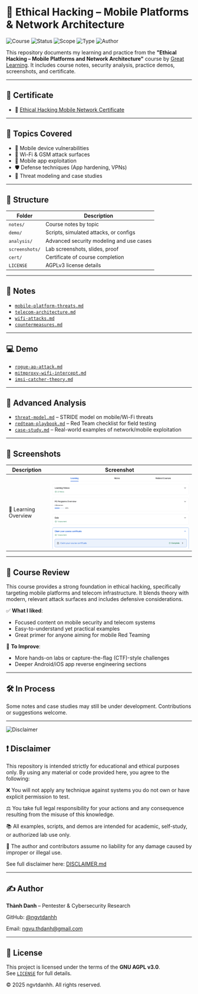 # 📱 Ethical Hacking – Mobile Platforms & Network Architecture

![Course](https://img.shields.io/badge/GreatLearning-Certified-brightgreen?style=flat-square&logo=academia)
![Status](https://img.shields.io/badge/Status-Completed-blue?style=flat-square&logo=verizon)
![Scope](https://img.shields.io/badge/Focus-Mobile%20&%20Telecom-red?style=flat-square&logo=signal)
![Type](https://img.shields.io/badge/Type-Self--Study-orange?style=flat-square&logo=openaccess)
![Author](https://img.shields.io/badge/Maintainer-Thành%20Danh-blueviolet?style=flat-square&logo=github)


This repository documents my learning and practice from the **"Ethical Hacking – Mobile Platforms and Network Architecture"** course by [Great Learning](https://www.mygreatlearning.com/). It includes course notes, security analysis, practice demos, screenshots, and certificate.

---

## 📜 Certificate

-  🧠 [Ethical Hacking Mobile Network Certificate](./cert/certificate-ethical-hacking-learning.pdf)

---

## 📒 Topics Covered

- 📱 Mobile device vulnerabilities
- 📶 Wi-Fi & GSM attack surfaces
- 🧪 Mobile app exploitation
- 🛡️ Defense techniques (App hardening, VPNs)
- 🧠 Threat modeling and case studies

---

## 📂 Structure

| Folder | Description |
|--------|-------------|
| `notes/` | Course notes by topic |
| `demo/` | Scripts, simulated attacks, or configs |
| `analysis/` | Advanced security modeling and use cases |
| `screenshots/` | Lab screenshots, slides, proof |
| `cert/` | Certificate of course completion |
| `LICENSE` | AGPLv3 license details |

---

## 📘 Notes

- [`mobile-platform-threats.md`](./notes/mobile-platform-threats.md)
- [`telecom-architecture.md`](./notes/telecom-architecture.md)
- [`wifi-attacks.md`](./notes/wifi-attacks.md)
- [`countermeasures.md`](./notes/countermeasures.md)

---

## 💻 Demo

- [`rogue-ap-attack.md`](./demo/rogue-ap-attack.md)
- [`mitmproxy-wifi-intercept.md`](./demo/mitmproxy-wifi-intercept.md)
- [`imsi-catcher-theory.md`](./demo/imsi-catcher-theory.md)

---

## 🔎 Advanced Analysis

- [`threat-model.md`](./analysis/threat-model.md) – STRIDE model on mobile/Wi-Fi threats
- [`redteam-playbook.md`](./analysis/redteam-playbook.md) – Red Team checklist for field testing
- [`case-study.md`](./analysis/case-study.md) – Real-world examples of network/mobile exploitation

---

## 📸 Screenshots

| Description | Screenshot |
|-------------|------------|
| 📜 Learning Overview | ![](./screenshots/certificate-ethical-hacking-learning.png) |

---

## 📝 Course Review

This course provides a strong foundation in ethical hacking, specifically targeting mobile platforms and telecom infrastructure. It blends theory with modern, relevant attack surfaces and includes defensive considerations.

✅ **What I liked**:
- Focused content on mobile security and telecom systems
- Easy-to-understand yet practical examples
- Great primer for anyone aiming for mobile Red Teaming

📌 **To Improve**:
- More hands-on labs or capture-the-flag (CTF)-style challenges
- Deeper Android/iOS app reverse engineering sections

---

## 🛠️ In Process

Some notes and case studies may still be under development. Contributions or suggestions welcome.

---

![Disclaimer](https://img.shields.io/badge/Use%20Responsibly-Ethical%20Hacking-orange?style=flat-square&logo=hackthebox)

## ❗ Disclaimer

This repository is intended strictly for educational and ethical purposes only.
By using any material or code provided here, you agree to the following:

❌ You will not apply any technique against systems you do not own or have explicit permission to test.

⚖️ You take full legal responsibility for your actions and any consequence resulting from the misuse of this knowledge.

📚 All examples, scripts, and demos are intended for academic, self-study, or authorized lab use only.

🔐 The author and contributors assume no liability for any damage caused by improper or illegal use.

See full disclaimer here: [DISCLAIMER.md](./DISCLAIMER.md)

---

## ✍️ Author

**Thành Danh** – Pentester & Cybersecurity Research  

GitHub: [@ngvtdanhh](https://github.com/ngvtdanhh)  

Email: ngvu.thdanh@gmail.com

---

## 📄 License

This project is licensed under the terms of the **GNU AGPL v3.0**.  
See [`LICENSE`](./LICENSE) for full details.

© 2025 ngvtdanhh. All rights reserved.
